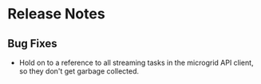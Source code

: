 # Release Notes

## Bug Fixes

- Hold on to a reference to all streaming tasks in the microgrid API client, so they don't get garbage collected.
